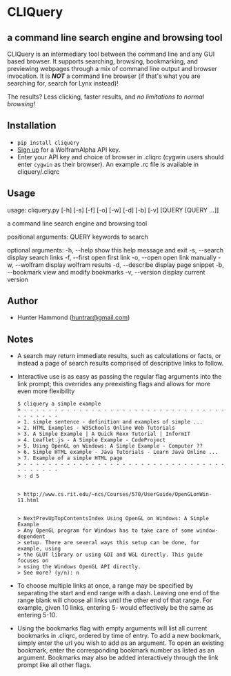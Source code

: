 # CLIQuery

## a command line search engine and browsing tool
CLIQuery is an intermediary tool between the command line and any GUI based browser. It supports searching, browsing, bookmarking, and previewing webpages through a mix of command line output and browser invocation. It is **_NOT_** a command line browser (if that's what you are searching for, search for Lynx instead)!

The results? Less clicking, faster results, and *no limitations to normal browsing!*

## Installation
* `pip install cliquery`
* [Sign up](https://developer.wolframalpha.com/portal/apisignup.html) for a WolframAlpha API key.
* Enter your API key and choice of browser in .cliqrc (cygwin users should enter `cygwin` as their browser). An example .rc file is available in cliquery/.cliqrc

## Usage
usage: cliquery.py [-h] [-s] [-f] [-o] [-w] [-d] [-b] [-v] [QUERY [QUERY ...]]

a command line search engine and browsing tool

  positional arguments:
    QUERY           keywords to search

  optional arguments:
    -h, --help      show this help message and exit
    -s, --search    display search links
    -f, --first     open first link
    -o, --open      open link manually
    -w, --wolfram   display wolfram results
    -d, --describe  display page snippet
    -b, --bookmark  view and modify bookmarks
    -v, --version   display current version

## Author
* Hunter Hammond (huntrar@gmail.com)

## Notes
* A search may return immediate results, such as calculations or facts, or instead a page of search results comprised of descriptive links to follow.

* Interactive use is as easy as passing the regular flag arguments into the link prompt; this overrides any preexisting flags and allows for more even more flexibility
    ```
    $ cliquery a simple example
    > - - - - - - - - - - - - - - - - - - - - - - - - - - - - - - - - - - - - - - - -
    > 1. simple sentence - definition and examples of simple ...
    > 2. HTML Examples - W3Schools Online Web Tutorials
    > 3. A Simple Example | A Quick Rexx Tutorial | InformIT
    > 4. Leaflet.js - A Simple Example - CodeProject
    > 5. Using OpenGL on Windows: A Simple Example - Computer ??
    > 6. Simple HTML example - Java Tutorials - Learn Java Online ...
    > 7. Example of a simple HTML page
    > - - - - - - - - - - - - - - - - - - - - - - - - - - - - - - - - - - - - - - - -
    > : d 5


    > http://www.cs.rit.edu/~ncs/Courses/570/UserGuide/OpenGLonWin-11.html


    > NextPrevUpTopContentsIndex Using OpenGL on Windows: A Simple Example
    > Any OpenGL program for Windows has to take care of some window-dependent
    > setup. There are several ways this setup can be done, for example, using
    > the GLUT library or using GDI and WGL directly. This guide focuses on
    > using the Windows OpenGL API directly.
    > See more? (y/n): n
    ```

* To choose multiple links at once, a range may be specified by separating the start and end range with a dash. Leaving one end of the range blank will choose all links until the other end of that range. For example, given 10 links, entering 5- would effectively be the same as entering 5-10.

* Using the bookmarks flag with empty arguments will list all current bookmarks in .cliqrc, ordered by time of entry. To add a new bookmark, simply enter the url you wish to add as an argument. To open an existing bookmark, enter the corresponding bookmark number as listed as an argument. Bookmarks may also be added interactively through the link prompt like all other flags.
